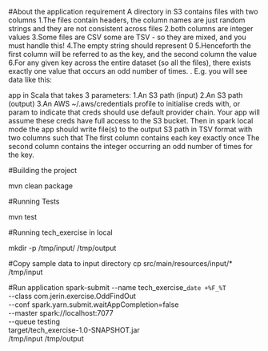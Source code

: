 #About the application requirement
A directory in S3 contains files with two columns
1.The files contain headers, the column names are just random strings and they are not consistent across files
2.both columns are integer values
3.Some files are CSV some are TSV - so they are mixed, and you must handle this!
4.The empty string should represent 0
5.Henceforth the first column will be referred to as the key, and the second column the value
6.For any given key across the entire dataset (so all the files), there exists exactly one value that occurs an odd number of times. . E.g. you
will see data like this:

app in Scala that takes 3 parameters:
1.An S3 path (input)
2.An S3 path (output)
3.An AWS ~/.aws/credentials profile to initialise creds with, or param to indicate that creds should use default provider chain. Your app
will assume these creds have full access to the S3 bucket.
Then in spark local mode the app should write file(s) to the output S3 path in TSV format with two columns such that
The first column contains each key exactly once
The second column contains the integer occurring an odd number of times for the key.

#Building the project

mvn clean package

#Running Tests

mvn test

#Running tech_exercise in local

mkdir -p /tmp/input/ /tmp/output

#Copy sample data to input directory
cp src/main/resources/input/* /tmp/input

#Run application
spark-submit --name tech_exercise_`date +%F_%T` \
--class com.jerin.exercise.OddFindOut \
--conf spark.yarn.submit.waitAppCompletion=false  \
--master spark://localhost:7077  \
--queue testing \
target/tech_exercise-1.0-SNAPSHOT.jar \
/tmp/input /tmp/output